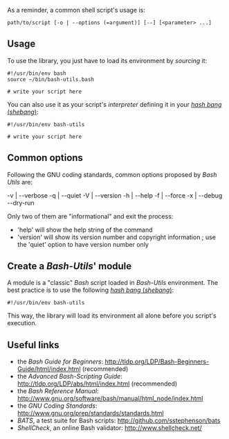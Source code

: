 

As a reminder, a common shell script's usage is:

    path/to/script [-o | --options (=argument)] [--] [<parameter> ...]

Usage
-----

To use the library, you just have to load its environment by *sourcing* it:

    #!/usr/bin/env bash
    source ~/bin/bash-utils.bash
    
    # write your script here

You can also use it as your script's *interpreter* defining it in your [*hash bang* (*shebang*)](https://en.wikipedia.org/wiki/Shebang_(Unix)):

    #!/usr/bin/env bash-utils

    # write your script here

Common options
--------------

Following the GNU coding standards, common options proposed by *Bash Utils* are:

-v | --verbose
-q | --quiet
-V | --version
-h | --help
-f | --force
-x | --debug
--dry-run

Only two of them are "informational" and exit the process:

-   'help' will show the help string of the command
-   'version' will show its version number and copyright information ; use the 'quiet' option to have version number only

Create a *Bash-Utils*' module
-----------------------------

A module is a "classic" *Bash* script loaded in *Bash-Utils* environment. The best practice is to use the following
[*hash bang* (*shebang*)](https://en.wikipedia.org/wiki/Shebang_(Unix)):

    #!/usr/bin/env bash-utils

This way, the library will load its environment all alone before you script's execution.

Useful links
------------

-   the *Bash Guide for Beginners*: <http://tldp.org/LDP/Bash-Beginners-Guide/html/index.html> (recommended) 
-   the *Advanced Bash-Scripting Guide*: <http://tldp.org/LDP/abs/html/index.html> (recommended) 
-   the *Bash Reference Manual*: <http://www.gnu.org/software/bash/manual/html_node/index.html>
-   the *GNU Coding Standards*: <http://www.gnu.org/prep/standards/standards.html>
-   *BATS*, a test suite for Bash scripts: <http://github.com/sstephenson/bats>
-   *ShellCheck*, an online Bash validator: <http://www.shellcheck.net/>
